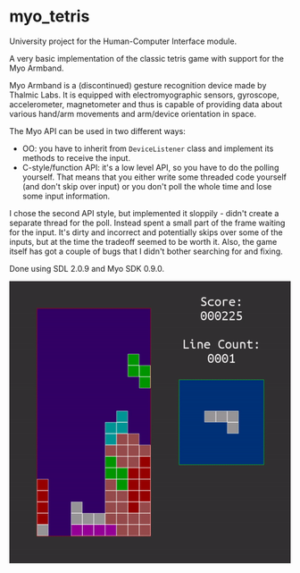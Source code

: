 # myo_tetris

University project for the Human-Computer Interface module.

A very basic implementation of the classic tetris game with support for the Myo Armband.

Myo Armband is a (discontinued) gesture recognition device made by Thalmic Labs. It is equipped with electromyographic sensors, gyroscope, accelerometer, magnetometer and thus is capable of providing data about various hand/arm movements and arm/device orientation in space.

The Myo API can be used in two different ways:
* OO: you have to inherit from `DeviceListener` class and implement its methods to receive the input.
* C-style/function API: it's a low level API, so you have to do the polling yourself. That means that you either write some threaded code yourself (and don't skip over input) or you don't poll the whole time and lose some input information.

I chose the second API style, but implemented it sloppily - didn't create a separate thread for the poll. Instead spent a small part of the frame waiting for the input. It's dirty and incorrect and potentially skips over some of the inputs, but at the time the tradeoff seemed to be worth it. Also, the game itself has got a couple of bugs that I didn't bother searching for and fixing.

Done using SDL 2.0.9 and Myo SDK 0.9.0.

![Gameplay example](img/gameplay.gif)
